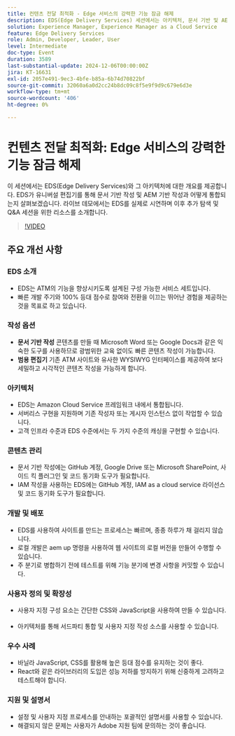 ```yaml
---
title: 컨텐츠 전달 최적화 - Edge 서비스의 강력한 기능 잠금 해제
description: EDS(Edge Delivery Services) 세션에서는 아키텍처, 문서 기반 및 AEM 기반 작성과의 통합, 빠른 사이트 생성, 맞춤화 옵션, 고성능 유지 관리 모범 사례에 대해 다룹니다.
solution: Experience Manager, Experience Manager as a Cloud Service
feature: Edge Delivery Services
role: Admin, Developer, Leader, User
level: Intermediate
doc-type: Event
duration: 3589
last-substantial-update: 2024-12-06T00:00:00Z
jira: KT-16631
exl-id: 2057e491-9ec3-4bfe-b85a-6b74d70822bf
source-git-commit: 32060a6a0d2cc24b8dc09c8f5e9f9d9c679e6d3e
workflow-type: tm+mt
source-wordcount: '406'
ht-degree: 0%

---
```


# 컨텐츠 전달 최적화: Edge 서비스의 강력한 기능 잠금 해제

이 세션에서는 EDS(Edge Delivery Services)와 그 아키텍처에 대한 개요를 제공합니다. EDS가 유니버설 편집기를 통해 문서 기반 작성 및 AEM 기반 작성과 어떻게 통합되는지 살펴보겠습니다. 라이브 데모에서는 EDS를 실제로 시연하며 이후 추가 탐색 및 Q&amp;A 세션을 위한 리소스를 소개합니다.

>[!VIDEO](https://video.tv.adobe.com/v/3440938/?learn=on&enablevpops)

## 주요 개선 사항

### EDS 소개

* EDS는 ATM의 기능을 향상시키도록 설계된 구성 가능한 서비스 세트입니다&#x200B;.
* 빠른 개발 주기와 100% 등대 점수로 참여와 전환을 이끄는 뛰어난 경험을 제공하는 것을 목표로 하고 있습니다. &#x200B;

### 작성 옵션

* **문서 기반 작성** 콘텐츠를 만들 때 Microsoft Word 또는 Google Docs과 같은 익숙한 도구를 사용하므로 광범위한 교육 없이도 빠른 콘텐츠 작성이 가능합니다. &#x200B;
* **범용 편집기** 기존 ATM 사이트와 유사한 WYSIWYG 인터페이스를 제공하여 보다 세밀하고 시각적인 콘텐츠 작성을 가능하게 합니다. &#x200B;

### 아키텍처

* EDS는 Amazon Cloud Service 프레임워크 내에서 통합됩니다. &#x200B;
* 서버리스 구현을 지원하며 기존 작성자 또는 게시자 인스턴스 없이 작업할 수 있습니다. &#x200B;
* 고객 인프라 수준과 EDS 수준에서는 두 가지 수준의 캐싱을 구현할 수 있습니다. &#x200B;

### 콘텐츠 관리

* 문서 기반 작성에는 GitHub 계정, Google Drive 또는 Microsoft SharePoint, 사이드 킥 플러그인 및 코드 동기화 도구가 필요합니다. &#x200B;
* IAM 작성을 사용하는 EDS에는 GitHub 계정, IAM as a cloud service 라이선스 및 코드 동기화 도구가 필요합니다.

### 개발 및 배포

* EDS를 사용하여 사이트를 만드는 프로세스는 빠르며, 종종 하루가 채 걸리지 않습니다. &#x200B;
* 로컬 개발은 aem up 명령을 사용하여 웹 사이트의 로컬 버전을 만들어 수행할 수 있습니다.
* 주 분기로 병합하기 전에 테스트를 위해 기능 분기에 변경 사항을 커밋할 수 있습니다. &#x200B;

### 사용자 정의 및 확장성

* 사용자 지정 구성 요소는 간단한 CSS와 JavaScript을 사용하여 만들 수 있습니다. &#x200B;
* 아키텍처를 통해 서드파티 통합 및 사용자 지정 작성 소스를 사용할 수 있습니다.

### 우수 사례

* 바닐라 JavaScript, CSS를 활용해 높은 등대 점수를 유지하는 것이 좋다.
* React와 같은 라이브러리의 도입은 성능 저하를 방지하기 위해 신중하게 고려하고 테스트해야 합니다.

### 지원 및 설명서

* 설정 및 사용자 지정 프로세스를 안내하는 포괄적인 설명서를 사용할 수 있습니다. &#x200B;
* 해결되지 않은 문제는 사용자가 Adobe 지원 팀에 문의하는 것이 좋습니다. &#x200B;
